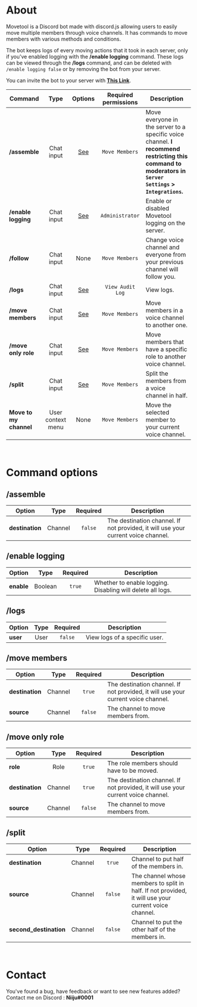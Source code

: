# About

Movetool is a Discord bot made with discord.js allowing users to easily move multiple members through voice channels.
It has commands to move members with various methods and conditions.

The bot keeps logs of every moving actions that it took in each server, only if you've enabled logging with the **/enable logging** command.
These logs can be viewed through the **/logs** command, and can be deleted with `/enable logging false` or by removing the bot from your server.

You can invite the bot to your server with [**This Link**](https://discord.com/api/oauth2/authorize?client_id=827353852290007080&permissions=16777216&scope=bot%20applications.commands).

| Command                | Type              | Options                | Required permissions | Description                                                                   |
|------------------------|:-----------------:|:----------------------:|:--------------------:|-------------------------------------------------------------------------------|
| **/assemble**          | Chat input        | [See](#assemble)       | `Move Members`       | Move everyone in the server to a specific voice channel. **I recommend restricting this command to moderators in `Server Settings` > `Integrations`.** |
| **/enable logging**    | Chat input        | [See](#enable-logging) | `Administrator`      | Enable or disabled Movetool logging on the server.                            |
| **/follow**            | Chat input        | None                   | `Move Members`       | Change voice channel and everyone from your previous channel will follow you. |
| **/logs**              | Chat input        | [See](#logs)           | `View Audit Log`     | View logs.                                                                    |
| **/move members**      | Chat input        | [See](#move-members)   | `Move Members`       | Move members in a voice channel to another one.                               |
| **/move only role**    | Chat input        | [See](#move-only-role) | `Move Members`       | Move members that have a specific role to another voice channel.              |
| **/split**             | Chat input        | [See](#split)          | `Move Members`       | Split the members from a voice channel in half.                               |
| **Move to my channel** | User context menu | None                   | `Move Members`       | Move the selected member to your current voice channel.                       |

<br />

# Command options

## /assemble

| Option          | Type    | Required | Description                                                                       |
|-----------------|:-------:|:--------:|-----------------------------------------------------------------------------------|
| **destination** | Channel | `false`  | The destination channel. If not provided, it will use your current voice channel. |

## /enable logging

| Option     | Type    | Required | Description                                                |
|------------|:-------:|:--------:|------------------------------------------------------------|
| **enable** | Boolean | `true`   | Whether to enable logging. Disabling will delete all logs. |

## /logs

| Option          | Type | Required | Description                                                                       |
|-----------------|:----:|:--------:|-----------------------------------------------------------------------------------|
| **user**        | User | `false`  | View logs of a specific user.                                                     |

## /move members

| Option          | Type    | Required | Description                                                                       |
|-----------------|:-------:|:--------:|-----------------------------------------------------------------------------------|
| **destination** | Channel | `true`   | The destination channel. If not provided, it will use your current voice channel. |
| **source**      | Channel | `false`  | The channel to move members from.                                                 |

## /move only role

| Option          | Type    | Required | Description                                                                       |
|-----------------|:-------:|:--------:|-----------------------------------------------------------------------------------|
| **role**        | Role    | `true`   | The role members should have to be moved.                                         |
| **destination** | Channel | `true`   | The destination channel. If not provided, it will use your current voice channel. |
| **source**      | Channel | `false`  | The channel to move members from.                                                 |

## /split

| Option                 | Type    | Required | Description                                                                                          |
|------------------------|:-------:|:--------:|------------------------------------------------------------------------------------------------------|
| **destination**        | Channel | `true`   | Channel to put half of the members in.                                                               |
| **source**             | Channel | `false`  | The channel whose members to split in half. If not provided, it will use your current voice channel. |
| **second_destination** | Channel | `false`  | Channel to put the other half of the members in.                                                     |

<br />

# Contact

You've found a bug, have feedback or want to see new features added? <br />
Contact me on Discord : **Niiju#0001**
